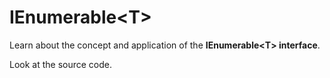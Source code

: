 # IEnumerable&lt;T&gt;
<p>Learn about the concept and application of the <b>IEnumerable&lt;T&gt; interface</b>.</p>
<p>Look at the source code.</p>
